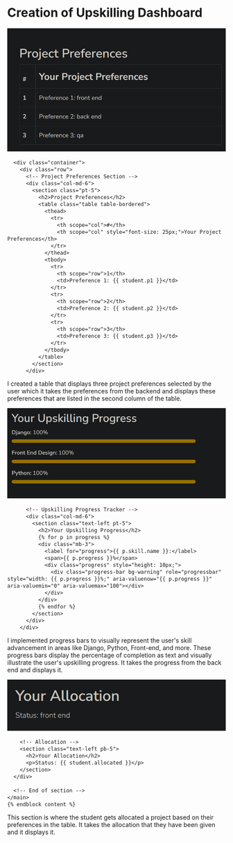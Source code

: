 # Creation of Upskilling Dashboard

![Dashboard Table](images/Table-Dashboard.png)

```
  <div class="container">
    <div class="row">
      <!-- Project Preferences Section -->
      <div class="col-md-6">
        <section class="pt-5">
          <h2>Project Preferences</h2>
          <table class="table table-bordered">
            <thead>
              <tr>
                <th scope="col">#</th>
                <th scope="col" style="font-size: 25px;">Your Project Preferences</th>
              </tr>
            </thead>
            <tbody>
              <tr>
                <th scope="row">1</th>
                <td>Preference 1: {{ student.p1 }}</td>
              </tr>
              <tr>
                <th scope="row">2</th>
                <td>Preference 2: {{ student.p2 }}</td>
              </tr>
              <tr>
                <th scope="row">3</th>
                <td>Preference 3: {{ student.p3 }}</td>
              </tr>
            </tbody>
          </table>
        </section>
      </div>
```
I created a table that displays three project preferences selected by the user which it takes the preferences from the backend and displays these preferences that are listed in the second column of the table.

![Upskilling Tracker](images/Upskilling-Progressbar.png)

```
      <!-- Upskilling Progress Tracker -->
      <div class="col-md-6">
        <section class="text-left pt-5">
          <h2>Your Upskilling Progress</h2>
          {% for p in progress %}
          <div class="mb-3">
            <label for="progress">{{ p.skill.name }}:</label>
            <span>{{ p.progress }}%</span>
            <div class="progress" style="height: 10px;">
              <div class="progress-bar bg-warning" role="progressbar" style="width: {{ p.progress }}%;" aria-valuenow="{{ p.progress }}" aria-valuemin="0" aria-valuemax="100"></div>
            </div>
          </div>
          {% endfor %}
        </section>
      </div>
    </div>
```
I implemented progress bars to visually represent the user's skill advancement in areas like Django, Python, Front-end, and more. These progress bars display the percentage of completion as text and visually illustrate the user's upskilling progress. It takes the progress from the back end and displays it.

![Allocation](images/Allocation.png)

```
    <!-- Allocation -->
    <section class="text-left pb-5">
      <h2>Your Allocation</h2>
      <p>Status: {{ student.allocated }}</p>
    </section>
  </div>

  <!-- End of section -->
</main>
{% endblock content %}
```
This section is where the student gets allocated a project based on their preferences in the table. It takes the allocation that they have been given and it displays it.